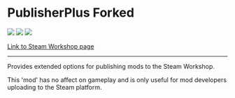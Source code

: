 # PublisherPlus Forked
![](https://img.shields.io/badge/Mod_Version-1.3.1.0-blue.svg)
![](https://img.shields.io/badge/Built_for_RimWorld-1.1-blue.svg)
![](https://img.shields.io/badge/Powered_by_Harmony-2.0-blue.svg)

[Link to Steam Workshop page](https://steamcommunity.com/sharedfiles/filedetails/?id=1510554297)

------------

Provides extended options for publishing mods to the Steam Workshop.

This 'mod' has no affect on gameplay and is only useful for mod developers uploading to the Steam platform.
